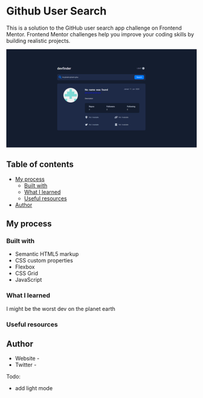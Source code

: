 # Github User Search

This is a solution to the GitHub user search app challenge on Frontend Mentor. Frontend Mentor challenges help you improve your coding skills by building realistic projects.

![](./screenshot.jpg)

## Table of contents

- [My process](#my-process)
  - [Built with](#built-with)
  - [What I learned](#what-i-learned)
  - [Useful resources](#useful-resources)
- [Author](#author)

## My process

### Built with

- Semantic HTML5 markup
- CSS custom properties
- Flexbox
- CSS Grid
- JavaScript

### What I learned
I might be the worst dev on the planet earth
### Useful resources


## Author

- Website - 
- Twitter - 

Todo:
- add light mode


